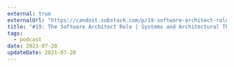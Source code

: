 ```yaml
---
external: true
externalUrl: "https://candost.substack.com/p/19-software-architect-role-and-archicture"
title: "#19: The Software Architect Role | Systems and Architectural Thinking Part 1"
tags:
  - podcast
date: 2021-07-20
updateDate: 2021-07-20
---
```

